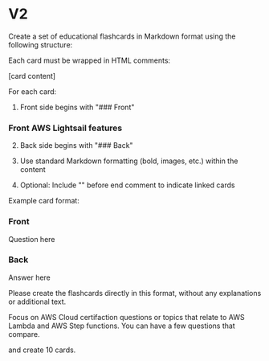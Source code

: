 



# V2

Create a set of educational flashcards in Markdown format using the following structure:

Each card must be wrapped in HTML comments:

<!-- Card Start -->

[card content]

<!-- Card End -->

For each card:

1. Front side begins with "### Front" 

   

 ### Front AWS Lightsail features

2. Back side begins with "### Back"

3. Use standard Markdown formatting (bold, images, etc.) within the content

4. Optional: Include "<!--- Card Link --->" before end comment to indicate linked cards

Example card format:

<!-- Card Start -->

### Front

Question here

### Back

Answer here

<!-- Card End -->

Please create the flashcards directly in this format, without any explanations or additional text. 

Focus on AWS Cloud certifaction questions or topics that relate to AWS Lambda and AWS Step functions.   You can have a few questions that compare.

and create 10 cards.
